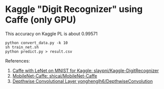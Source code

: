 Kaggle "Digit Recognizer" using Caffe (only GPU)
=========================================

This accuracy on Kaggle PL is about 0.99571

```
python convert_data.py -k 10
sh train_net.sh
python predict.py > result.csv
```

References: 
1. <a href="https://github.com/slaypni/Kaggle-DigitRecognizer"> Caffe with LeNet on MNIST for Kaggle: slaypni/Kaggle-DigitRecognizer</a>
2. <a href="https://github.com/shicai/MobileNet-Caffe">MobileNet-Caffe: shicai/MobileNet-Caffe</a>
3. <a href="https://github.com/yonghenglh6/DepthwiseConvolution">Depthwise Convolutional Layer yonghenglh6/DepthwiseConvolution</a>

